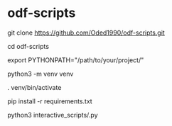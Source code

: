 # odf-scripts
git clone https://github.com/Oded1990/odf-scripts.git

cd odf-scripts

export PYTHONPATH="/path/to/your/project/"

python3 -m venv venv

. venv/bin/activate

pip install -r requirements.txt

python3 interactive_scripts/<script-name>.py
 

